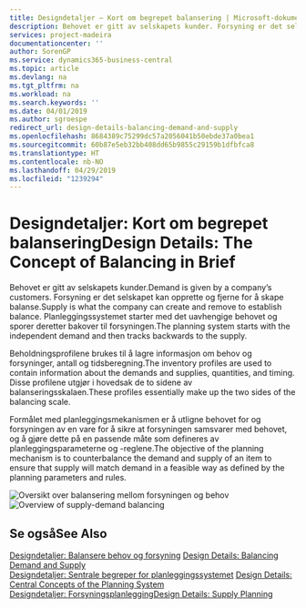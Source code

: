 ```yaml
---
title: Designdetaljer – Kort om begrepet balansering | Microsoft-dokumentasjon
description: Behovet er gitt av selskapets kunder. Forsyning er det selskapet kan opprette og fjerne for å skape balanse. Planleggingssystemet starter med det uavhengige behovet og sporer deretter bakover til forsyningen.
services: project-madeira
documentationcenter: ''
author: SorenGP
ms.service: dynamics365-business-central
ms.topic: article
ms.devlang: na
ms.tgt_pltfrm: na
ms.workload: na
ms.search.keywords: ''
ms.date: 04/01/2019
ms.author: sgroespe
redirect_url: design-details-balancing-demand-and-supply
ms.openlocfilehash: 8684389c75299dc57a2056041b50ebde37a0bea1
ms.sourcegitcommit: 60b87e5eb32bb408dd65b9855c29159b1dfbfca8
ms.translationtype: HT
ms.contentlocale: nb-NO
ms.lasthandoff: 04/29/2019
ms.locfileid: "1239294"
---
```

# <a name="design-details-the-concept-of-balancing-in-brief"></a><span data-ttu-id="5ef4b-105">Designdetaljer: Kort om begrepet balansering</span><span class="sxs-lookup"><span data-stu-id="5ef4b-105">Design Details: The Concept of Balancing in Brief</span></span>
<span data-ttu-id="5ef4b-106">Behovet er gitt av selskapets kunder.</span><span class="sxs-lookup"><span data-stu-id="5ef4b-106">Demand is given by a company’s customers.</span></span> <span data-ttu-id="5ef4b-107">Forsyning er det selskapet kan opprette og fjerne for å skape balanse.</span><span class="sxs-lookup"><span data-stu-id="5ef4b-107">Supply is what the company can create and remove to establish balance.</span></span> <span data-ttu-id="5ef4b-108">Planleggingssystemet starter med det uavhengige behovet og sporer deretter bakover til forsyningen.</span><span class="sxs-lookup"><span data-stu-id="5ef4b-108">The planning system starts with the independent demand and then tracks backwards to the supply.</span></span>  

 <span data-ttu-id="5ef4b-109">Beholdningsprofilene brukes til å lagre informasjon om behov og forsyninger, antall og tidsberegning.</span><span class="sxs-lookup"><span data-stu-id="5ef4b-109">The inventory profiles are used to contain information about the demands and supplies, quantities, and timing.</span></span> <span data-ttu-id="5ef4b-110">Disse profilene utgjør i hovedsak de to sidene av balanseringsskalaen.</span><span class="sxs-lookup"><span data-stu-id="5ef4b-110">These profiles essentially make up the two sides of the balancing scale.</span></span>  

 <span data-ttu-id="5ef4b-111">Formålet med planleggingsmekanismen er å utligne behovet for og forsyningen av en vare for å sikre at forsyningen samsvarer med behovet, og å gjøre dette på en passende måte som defineres av planleggingsparameterne og -reglene.</span><span class="sxs-lookup"><span data-stu-id="5ef4b-111">The objective of the planning mechanism is to counterbalance the demand and supply of an item to ensure that supply will match demand in a feasible way as defined by the planning parameters and rules.</span></span>  

 <span data-ttu-id="5ef4b-112">![Oversikt over balansering mellom forsyningen og behov](media/nav_app_supply_planning_2_balancing.png "Oversikt over balansering mellom forsyningen og behov")</span><span class="sxs-lookup"><span data-stu-id="5ef4b-112">![Overview of supply-demand balancing](media/nav_app_supply_planning_2_balancing.png "Overview of supply-demand balancing")</span></span>  

## <a name="see-also"></a><span data-ttu-id="5ef4b-113">Se også</span><span class="sxs-lookup"><span data-stu-id="5ef4b-113">See Also</span></span>  
 <span data-ttu-id="5ef4b-114">[Designdetaljer: Balansere behov og forsyning](design-details-balancing-demand-and-supply.md) </span><span class="sxs-lookup"><span data-stu-id="5ef4b-114">[Design Details: Balancing Demand and Supply](design-details-balancing-demand-and-supply.md) </span></span>  
 <span data-ttu-id="5ef4b-115">[Designdetaljer: Sentrale begreper for planleggingssystemet](design-details-central-concepts-of-the-planning-system.md) </span><span class="sxs-lookup"><span data-stu-id="5ef4b-115">[Design Details: Central Concepts of the Planning System](design-details-central-concepts-of-the-planning-system.md) </span></span>  
 [<span data-ttu-id="5ef4b-116">Designdetaljer: Forsyningsplanlegging</span><span class="sxs-lookup"><span data-stu-id="5ef4b-116">Design Details: Supply Planning</span></span>](design-details-supply-planning.md)
